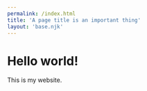 ```yaml
---
permalink: /index.html
title: 'A page title is an important thing'
layout: 'base.njk'
---
```

# Hello world!
This is my website.